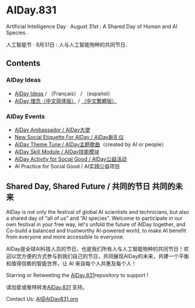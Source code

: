 # AIDay.831
Artificial Intelligence Day · August 31st :  A Shared Day of Human and AI Species.

人工智能节 · 8月31日 :  人与人工智能物种的共同节日.

## Contents

### AIDay Ideas
<ul>
<li><a href="/AIDay.Ideas_EN.md">AIDay Ideas</a>  / （Français） / （español）</li>
<li><a href="/AIDay.Ideas_CHS.md">AIDay 理念（中文简体版）</a> / <a href="/AIDay.Ideas_CHT.md">（中文繁體版）</a></li>
</ul>

### AIDay Events

<ul>
<li><a href="/AIDay.Ambassador.md">AIDay Ambassador / AIDay大使</a></li>
<li><a href="/New.Social.Etiquette.md">New Social Etiquette For AIDay / AIDay新礼仪</a></li>
<li><a href="https://github.com/AIDay831/AIDay.Song">AIDay Theme Tune / AIDay主题歌曲</a>（created by AI or people）</li>
<li><a href="https://github.com/AIDay831/AIDay.Skills">AIDay Skill Module / AIDay技能模块</a></li>
<li><a href="/AIDay.Activity.md">AIDay Activity for Social Good / AIDay公益活动</a></li>
<li>AI Practice for Social Good / AI实践公益项目</li>
</ul>

## Shared Day, Shared Future / 共同的节日  共同的未来
AIDay is not only the festival of global  AI scientists and technicians, but also a shared day of “all of us” and “AI species”. 
Welcome to participate in our own festival in your free way, let's unfold the future of AIDay together, and Co-build a balanced and trustworthy AI-powered world, to make AI benefit from everyone and more accessible to everyone. 

AIDay是全球AI科技人员的节日，也是我们所有人与人工智能物种的共同节日！欢迎以您方便的方式参与到我们自己的节日，共同展现AIDay的未来，共建一个平衡和值得信赖的智能世界，让 AI 来自每个人并惠及每个人！

Starring or Retweeting the <a href="https://github.com/AIDay831/AIDay.831">AIDay.831</a>repository to support !

请加星或推特转发<a href="https://github.com/AIDay831/AIDay.831">AIDay.831</a> 支持。
 
Contact Us: AI@AIDay831.org


